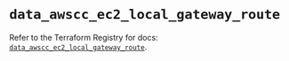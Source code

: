 # `data_awscc_ec2_local_gateway_route`

Refer to the Terraform Registry for docs: [`data_awscc_ec2_local_gateway_route`](https://registry.terraform.io/providers/hashicorp/awscc/0.70.0/docs/data-sources/ec2_local_gateway_route).
